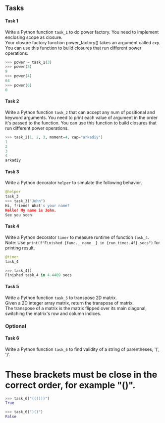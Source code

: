 
## Tasks

#### Task 1
Write a Python function `task_1` to do power factory. You need to implement enclosing scope as closure.  
Your closure factory function power_factory() takes an argument called `exp`.  
You can use this function to build closures that run different power operations.
```python 
>>> power = task_1(3)
>>> power(3)
9
>>> power(4)
64
>>> power(0)
0
```

#### Task 2
Write a Python function `task_2` that can accept any num of positional and keyword arguments.
You need to print each value of argument in the order it's passed to the function.
You can use this function to build closures that run different power operations.
```python 
>>> task_2(1, 2, 3, moment=4, cap="arkadiy")
1
2
3
4
arkadiy
```

#### Task 3
Write a Python decorator `helper` to simulate the following behavior. 
```python
@helper 
task_3
>>> task_3("John")
Hi, friend! What's your name?
Hello! My name is John.
See you soon!
```

#### Task 4
Write a Python decorator `timer` to measure runtime of function `task_4`.  
Note: Use `print(f"Finished {func.__name__} in {run_time:.4f} secs")` for printing result.
```python
@timer
task_4

>>> task_4()
Finished task_4 in 4.4489 secs
```

#### Task 5
Write a Python function `task_5` to transpose 2D matrix.  
Given a 2D integer array matrix, return the transpose of matrix.  
The transpose of a matrix is the matrix flipped over its main diagonal, switching the matrix's row and column indices.


### Optional

#### Task 6
Write a Python function `task_6` to find validity of a string of parentheses, '(', ')'.  
# These brackets must be close in the correct order, for example "()".  
```python
>>> task_6("((()))")
True

>>> task_6(")()")
False
```